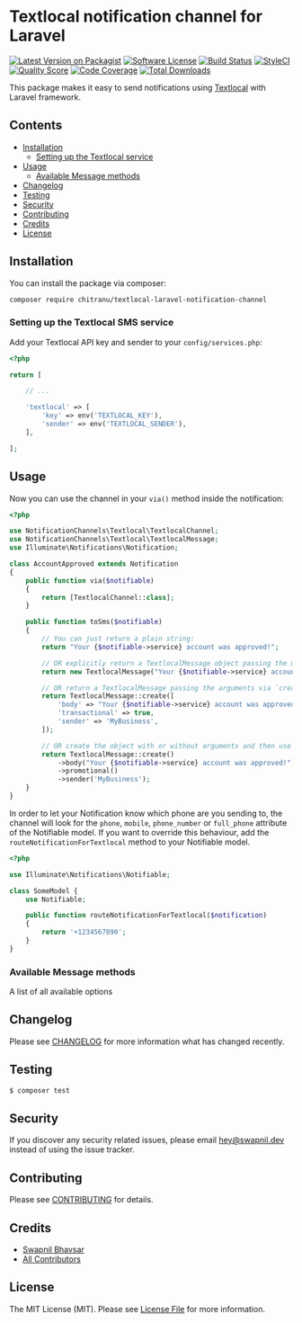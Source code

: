 # Textlocal notification channel for Laravel

[![Latest Version on Packagist](https://img.shields.io/packagist/v/chitranu/textlocal-laravel-notification-channel.svg?style=flat-square)](https://packagist.org/packages/chitranu/textlocal-laravel-notification-channel)
[![Software License](https://img.shields.io/badge/license-MIT-brightgreen.svg?style=flat-square)](LICENSE.md)
[![Build Status](https://img.shields.io/travis/chitranu/textlocal-laravel-notification-channel/master.svg?style=flat-square)](https://travis-ci.org/chitranu/textlocal-laravel-notification-channel)
[![StyleCI](https://styleci.io/repos/65772445/shield)](https://styleci.io/repos/65772445)
[![Quality Score](https://img.shields.io/scrutinizer/g/chitranu/textlocal-laravel-notification-channel.svg?style=flat-square)](https://scrutinizer-ci.com/g/chitranu/textlocal-laravel-notification-channel)
[![Code Coverage](https://img.shields.io/scrutinizer/coverage/g/chitranu/textlocal-laravel-notification-channel/master.svg?style=flat-square)](https://scrutinizer-ci.com/g/chitranu/textlocal-laravel-notification-channel/?branch=master)
[![Total Downloads](https://img.shields.io/packagist/dt/chitranu/textlocal-laravel-notification-channel.svg?style=flat-square)](https://packagist.org/packages/chitranu/textlocal-laravel-notification-channel)

This package makes it easy to send notifications using [Textlocal](https://textlocal.in/) with Laravel framework.

## Contents

-   [Installation](#installation)
    -   [Setting up the Textlocal service](#setting-up-the-Textlocal-service)
-   [Usage](#usage)
    -   [Available Message methods](#available-message-methods)
-   [Changelog](#changelog)
-   [Testing](#testing)
-   [Security](#security)
-   [Contributing](#contributing)
-   [Credits](#credits)
-   [License](#license)

## Installation

You can install the package via composer:

``` bash
composer require chitranu/textlocal-laravel-notification-channel
```


### Setting up the Textlocal SMS service

Add your Textlocal API key and sender to your `config/services.php`:

```php
<?php

return [

    // ...

    'textlocal' => [
        'key' => env('TEXTLOCAL_KEY'),
        'sender' => env('TEXTLOCAL_SENDER'),
    ],

];
```

## Usage

Now you can use the channel in your `via()` method inside the notification:

```php
<?php

use NotificationChannels\Textlocal\TextlocalChannel;
use NotificationChannels\Textlocal\TextlocalMessage;
use Illuminate\Notifications\Notification;

class AccountApproved extends Notification
{
    public function via($notifiable)
    {
        return [TextlocalChannel::class];
    }

    public function toSms($notifiable)
    {
        // You can just return a plain string:
        return "Your {$notifiable->service} account was approved!";

        // OR explicitly return a TextlocalMessage object passing the message body:
        return new TextlocalMessage("Your {$notifiable->service} account was approved!");

        // OR return a TextlocalMessage passing the arguments via `create()` or `__construct()`:
        return TextlocalMessage::create([
            'body' => "Your {$notifiable->service} account was approved!",
            'transactional' => true,
            'sender' => 'MyBusiness',
        ]);

        // OR create the object with or without arguments and then use the fluent API:
        return TextlocalMessage::create()
            ->body("Your {$notifiable->service} account was approved!")
            ->promotional()
            ->sender('MyBusiness');
    }
}
```

In order to let your Notification know which phone are you sending to, the channel
will look for the `phone`, `mobile`, `phone_number` or `full_phone` attribute of the
Notifiable model. If you want to override this behaviour, add the
`routeNotificationForTextlocal` method to your Notifiable model.

```php
<?php

use Illuminate\Notifications\Notifiable;

class SomeModel {
    use Notifiable;

    public function routeNotificationForTextlocal($notification)
    {
        return '+1234567890';
    }
}
```

### Available Message methods

A list of all available options

## Changelog

Please see [CHANGELOG](CHANGELOG.md) for more information what has changed recently.

## Testing

```bash
$ composer test
```

## Security

If you discover any security related issues, please email hey@swapnil.dev instead of using the issue tracker.

## Contributing

Please see [CONTRIBUTING](CONTRIBUTING.md) for details.

## Credits

-   [Swapnil Bhavsar](https://github.com/IamSwap)
-   [All Contributors](../../contributors)

## License

The MIT License (MIT). Please see [License File](LICENSE.md) for more information.
